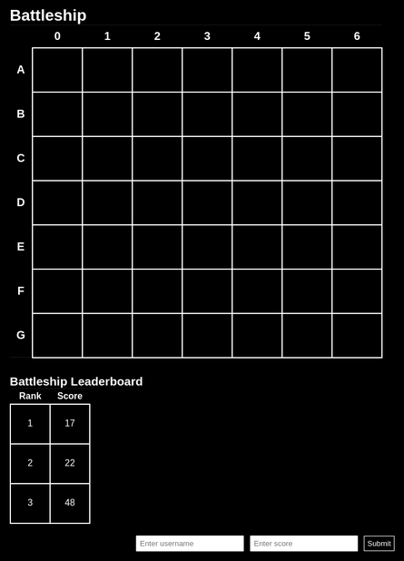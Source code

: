 <html lang="en-US">
<head>
	<meta charset="UTF-8">
	<link rel="stylesheet" href="main.css">
    <h1>Battleship</h1>
</head>
<body>
	<div id="board">
		<div id="messageArea"></div>
		<table>
			<tr>
				<th class="numbers"></th>
				<th class="numbers">0</th>
				<th class="numbers">1</th>
				<th class="numbers">2</th>
				<th class="numbers">3</th>
				<th class="numbers">4</th>
				<th class="numbers">5</th>
				<th class="numbers">6</th>
			</tr>
			<tr>
				<th class="letters">A</th>
				<td><div id="00"></div></td>
				<td><div id="01"></div></td>
				<td><div id="02"></div></td>
				<td><div id="03"></div></td>
				<td><div id="04"></div></td>
				<td><div id="05"></div></td>
				<td><div id="06"></div></td>
			</tr>
				<tr>
				<th class="letters">B</th>
				<td><div id="10"></div></td>
				<td><div id="11"></div></td>
				<td><div id="12"></div></td>
				<td><div id="13"></div></td>
				<td><div id="14"></div></td>
				<td><div id="15"></div></td>
				<td><div id="16"></div></td>
			<tr>
				<th class="letters">C</th>
				<td><div id="20"></div></td>
				<td><div id="21"></div></td>
				<td><div id="22"></div></td>
				<td><div id="23"></div></td>
				<td><div id="24"></div></td>
				<td><div id="25"></div></td>
				<td><div id="26"></div></td>
			</tr>
				</tr>
				<tr>
				<th class="letters">D</th>
				<td><div id="30"></div></td>
				<td><div id="31"></div></td>
				<td><div id="32"></div></td>
				<td><div id="33"></div></td>
				<td><div id="34"></div></td>
				<td><div id="35"></div></td>
				<td><div id="36"></div></td>
			</tr>
			<tr>
				<th class="letters">E</th>
				<td><div id="40"></div></td>
				<td><div id="41"></div></td>
				<td><div id="42"></div></td>
				<td><div id="43"></div></td>
				<td><div id="44"></div></td>
				<td><div id="45"></div></td>
				<td><div id="46"></div></td>
			</tr>
			<tr>
				<th class="letters">F</th>
				<td><div id="50"></div></td>
				<td><div id="51"></div></td>
				<td><div id="52"></div></td>
				<td><div id="53"></div></td>
				<td><div id="54"></div></td>
				<td><div id="55"></div></td>
				<td><div id="56"></div></td>
			</tr>
			<tr>
				<th class="letters">G</th>
				<td><div id="60"></div></td>
				<td><div id="61"></div></td>
				<td><div id="62"></div></td>
				<td><div id="63"></div></td>
				<td><div id="64"></div></td>
				<td><div id="65"></div></td>
				<td><div id="66"></div></td>
			</tr>
		</table>
	</div>
</body>
</html>


<style>
@import url('https://fonts.googleapis.com/css?family=Chakra+Petch');
html, body{
  height: 100%;
  min-height: 100%;
  margin: 0;
	background: black;
	font-family: 'Chakra Petch', sans-serif;
	color: #ffffff;
	padding: 15px;
	overflow-x: hidden;
	max-width: 100%;
}
* {
	padding: 0;
	margin: 0;
	box-sizing: border-box;
}
.board {
	position: relative;
	width: 100%;
	min-width: 550px;
}
.messageArea {
	width: 100%;
	text-align: center;
	margin-top: 5px;
	color: #f4f8ff;
	font-size: 50px;
}
table {
	border-spacing: 3px;
	margin: 0 auto;
}
td {
	position: relative;
	width: 70px;
	height: 70px;
	border: 2px solid #ffffff;
	border-radius: 15px;
	text-align: center;
}
td:hover {
	background: #58595b;
}
td div {
 	width: 70px;
	height: 70px;
 }
.numbers, .letters {
	text-align: center;
	font-size: 20px;
	color: #ffffff;
	height: 40px;
	width: 40px;
	border: none;
}
.hit {
  position: absolute;
  bottom: 5px;
  left: 5px;
  width: 60px;
  height: 30px;
  background: #964B00;
  border-radius: 5px 5px 50px 35px;
}
.hit::after {
  content: '';
  position: absolute;
  top: 8px;
  left: 8px;
  width: 10px;
  height: 10px;
  background: #cf8236; 
  border-radius: 50%;
  box-shadow: 15px 0 #cf8236,
              30px 0 #cf8236;
}
.hit::before {
  content: '';
  position: absolute;
  bottom: 30px;
  left: 10px;
  width: 16px;
  height: 30px;
  background: #c9bcaf;
  box-shadow: 15px 4px 0 -4px #c9bcaf;  
}
.miss {
  width: 60px;
  height: 10px;
  position: absolute;
  top: 30px;
  left: 5px;
  border-radius: 5px;
  background: #ffffff;
  transform-origin: center center;
  transform: rotate(45deg);
}
.miss::after {
  content: '';
  width: 60px;
  height: 10px;
  top: 0px;
  left: 0px;
  position: absolute;  
  border-radius: 5px;
  background: #ffffff;
  transform: rotate(270deg);
}
</style>


<script>

// The model represents the game logic and contains the data and functions that manage the state of the game. 
// It also has functions to fire at a location, check if a ship is sunk, generate random ship locations, and detect if there is a collision between ships.
// This creates an object called model which contains properties for the game board size, number of ships, length of ships, and number of ships that have been sunk.
var model = {
	boardSize: 7,
	numShips: 3,
	shipLength: 3,
	shipsSunk: 0,

	ships:[
		{ locations: [0, 0, 0], hits: ["", "", ""] },
		{ locations: [0, 0, 0], hits: ["", "", ""] },
		{ locations: [0, 0, 0], hits: ["", "", ""] }
	], // This creates an array of three ship objects, each containing an array of ship locations and an array to track whether each location has been hit.
	
	fire: function(guess) { //This creates a method called fire that takes a guess parameter.
		for (var i = 0; i < this.numShips; i++) {
			var ship = this.ships[i];
			var index = ship.locations.indexOf(guess); 
		  if (ship.hits[index] === "hit") {
				view.displayMessage("You hit this ship before.");
				return true;
			} else if (index >= 0) {
					ship.hits[index] = "hit";
					view.displayHit(guess);
					view.displayMessage("It's a hit!");
					if (this.isSunk(ship)) {
						view.displayMessage("You sunk my battleship!");
						this.shipsSunk++;
					}
					return true; // This loops through each ship in the ships array to check if the guess matches one of the ship's locations. If it does, the corresponding hits array element is updated to "hit", and the isSunk method is called to check if the ship has been sunk. If the ship has been sunk, the shipsSunk count is incremented.
				}
		}
		view.displayMiss(guess);
		view.displayMessage("It's a miss!");
		return false;
	},

// The view is responsible for displaying the game to the user. It contains functions to display messages, hits, and misses on the board.

	isSunk: function(ship) {
		for (i = 0; i < this.shipLength; i++) {
			if (ship.hits[i] !== "hit") {
				return false;
			}
		}
		return true;
	},

	generateShipLocations: function() {
		var locations;
		for (var i = 0; i < this.numShips; i++) {
			do {
				locations = this.generateShip();
			} while (this.collision(locations));
				this.ships[i].locations = locations;
		}
				console.log("");
		console.log(this.ships);
	}, 
// These are methods for generating ship locations and checking if there is a collision between ships.
	generateShip: function() {
		var direction = Math.floor(Math.random() * 2);
		var row, col;

		if (direction === 1) { 
			row = Math.floor(Math.random() * this.boardSize);
			col = Math.floor(Math.random() * (this.boardSize - this.shipLength));
		} else { 
			row = Math.floor(Math.random() * (this.boardSize - this.shipLength));
			col = Math.floor(Math.random() * this.boardSize);
		}

		var newShipLocations = [];
		for (var i = 0; i < this.shipLength; i++) {
			if (direction === 1) {
				newShipLocations.push(row + "" + (col + i));
			} else {
				newShipLocations.push((row + i) + "" + col);
			}
		}
		return newShipLocations;
	},

	collision: function(locations) {
		for (var i = 0; i < this.numShips; i++) {
			var ship = this.ships[i];
			for (var j = 0; j < locations.length; j++) {
				if (ship.locations.indexOf(locations[j]) >= 0) {
					return true;
				}
			}
		}
		return false;
	}

};

var view = {
	displayMessage: function(msg) {
		var messageArea = document.getElementById("messageArea");
		messageArea.innerHTML = msg;
	},

	displayHit: function(location) {
		var cell = document.getElementById(location);
		cell.setAttribute("class","hit");

	},

	displayMiss: function(location) {
		var cell = document.getElementById(location);
		cell.setAttribute("class","miss");
	}
};

// The controller acts as a connection between the model and the view. 
// It contains a function to process user guesses and update the state of the game. 
// It also contains a variable to keep track of the number of guesses made.

var controller = {
	guesses: 0,
	processGuess: function(location) {
		if (location) {
			this.guesses++;
			var hit = model.fire(location);
			if (hit && model.shipsSunk === model.numShips) {
				view.displayMessage("You sunk all of my battleships in " + this.guesses + " tries.");
var end = document.getElementById("guessInput").disabled = true;
			}
		}
	}
}

window.onload = init;

function init() {

	var guessClick = document.getElementsByTagName("td");
		for (var i = 0; i < guessClick.length; i++) {
			guessClick[i].onclick = answer;
		}

	model.generateShipLocations();
	view.displayMessage("Welcome to Battleship! There are 3 ships randomly placed, the goal is to sink them all in the least amount of guesses.");
}

function answer(eventObj) {
	var shot = eventObj.target;
	var location = shot.id;
	controller.processGuess(location);
}
</script>
<html>
  <head>
    <title>Leaderboard</title>
    <style>
      #score-form {
        display: flex;
        justify-content: center;
        align-items: center;
        margin-top: 20px;
      }
      #username-input, #score-input {
        padding: 5px;
        margin-right: 10px;
      }
      #submit-button {
        padding: 5px;
        background-color: #000000;
        color: white;
        border-style: solid;
		border-color: white;
		border-width: 1px;
        cursor: pointer;
      }
      #message {
        margin-top: 10px;
        text-align: center;
      }
    </style>
  </head>
  <body>
    <h2>Battleship Leaderboard</h2>
    <table>
      <tr>
        <th>Rank</th>
        <th>Score</th>
      </tr>
      <tr>
        <td>1</td>
        <td id="highScore">17</td>
      </tr>
      <tr>
        <td>2</td>
        <td id="middleScore">22</td>
      </tr>
      <tr>
        <td>3</td>
        <td id="lowScore">48</td>
      </tr>
    </table>
    <div id="score-form">
      <input type="text" id="username-input" placeholder="Enter username">
      <input type="number" id="score-input" placeholder="Enter score">
      <button id="submit-button">Submit</button>
    </div>
    <div id="message"></div>
    <script>
      const submitButton = document.getElementById('submit-button');
      submitButton.addEventListener('click', () => {
        const usernameInput = document.getElementById('username-input');
        const scoreInput = document.getElementById('score-input');
        const message = document.getElementById('message');
		var data = {username: usernameInput.value, score: scoreInput.value};
		data = JSON.parse(JSON.stringify(data))
		console.log(data)
		fetch('https://tngc.nighthawkcodescrums.gq/api/battleship_users/create',
		{method: "POST", 
		headers:{
			'Content-Type': 'application/json',
		},
		body: JSON.stringify(data)})
		.then(response => response.json())
		.then(data => {
			console.log(data);
		})
		.catch(error => {
			console.error(error);
		});
      })
		// The code also includes an event listener for a submit button that sends the user's username and score to a server using a POST request. 
		fetch('https://tngc.nighthawkcodescrums.gq/api/battleship_users/scores', {
            method: 'GET',
            headers:{
                'Content-Type': 'application/json',
            }
        })
		// // There is also a GET request to retrieve high scores from the server.
        .then(response => response.json().then(data => {
            console.log(data)
			document.getElementById("lowScore").innerHTML = data.lowScore
			document.getElementById("middleScore").innerHTML = data.middleScore
			document.getElementById("highScore").innerHTML = data.highScore
        })
        )
        .then(response => console.log(response))
        .catch(err => console.error(err))
    </script>
  </body>
</html>
